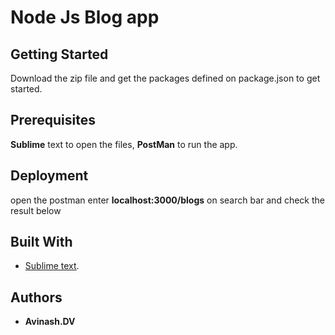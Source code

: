 # Node Js Blog app

## Getting Started
Download the zip file and get the packages defined on package.json to get started.

## Prerequisites
**Sublime** text to open the files, **PostMan** to run the app.

## Deployment
open the postman enter **localhost:3000/blogs** on search bar and check the result below

## Built With
* [Sublime text](https://www.sublimetext.com/).

## Authors

* **Avinash.DV** 
